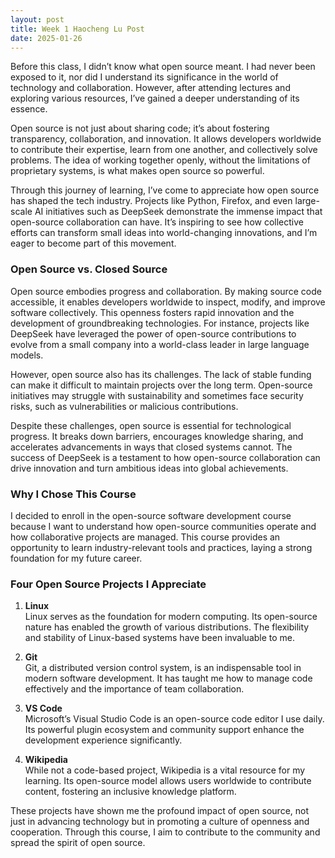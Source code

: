 ```yaml
---
layout: post
title: Week 1 Haocheng Lu Post
date: 2025-01-26
---
```



Before this class, I didn’t know what open source meant. I had never been exposed to it, nor did I understand its significance in the world of technology and collaboration. However, after attending lectures and exploring various resources, I’ve gained a deeper understanding of its essence.

Open source is not just about sharing code; it’s about fostering transparency, collaboration, and innovation. It allows developers worldwide to contribute their expertise, learn from one another, and collectively solve problems. The idea of working together openly, without the limitations of proprietary systems, is what makes open source so powerful.

Through this journey of learning, I’ve come to appreciate how open source has shaped the tech industry. Projects like Python, Firefox, and even large-scale AI initiatives such as DeepSeek demonstrate the immense impact that open-source collaboration can have. It’s inspiring to see how collective efforts can transform small ideas into world-changing innovations, and I’m eager to become part of this movement.


### Open Source vs. Closed Source  

Open source embodies progress and collaboration. By making source code accessible, it enables developers worldwide to inspect, modify, and improve software collectively. This openness fosters rapid innovation and the development of groundbreaking technologies. For instance, projects like DeepSeek have leveraged the power of open-source contributions to evolve from a small company into a world-class leader in large language models.

However, open source also has its challenges. The lack of stable funding can make it difficult to maintain projects over the long term. Open-source initiatives may struggle with sustainability and sometimes face security risks, such as vulnerabilities or malicious contributions.

Despite these challenges, open source is essential for technological progress. It breaks down barriers, encourages knowledge sharing, and accelerates advancements in ways that closed systems cannot. The success of DeepSeek is a testament to how open-source collaboration can drive innovation and turn ambitious ideas into global achievements.


### Why I Chose This Course  
I decided to enroll in the open-source software development course because I want to understand how open-source communities operate and how collaborative projects are managed. This course provides an opportunity to learn industry-relevant tools and practices, laying a strong foundation for my future career.

### Four Open Source Projects I Appreciate  
1. **Linux**  
   Linux serves as the foundation for modern computing. Its open-source nature has enabled the growth of various distributions. The flexibility and stability of Linux-based systems have been invaluable to me.

2. **Git**  
   Git, a distributed version control system, is an indispensable tool in modern software development. It has taught me how to manage code effectively and the importance of team collaboration.

3. **VS Code**  
   Microsoft’s Visual Studio Code is an open-source code editor I use daily. Its powerful plugin ecosystem and community support enhance the development experience significantly.

4. **Wikipedia**  
   While not a code-based project, Wikipedia is a vital resource for my learning. Its open-source model allows users worldwide to contribute content, fostering an inclusive knowledge platform.

These projects have shown me the profound impact of open source, not just in advancing technology but in promoting a culture of openness and cooperation. Through this course, I aim to contribute to the community and spread the spirit of open source.
